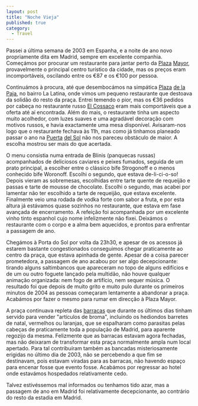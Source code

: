 ```yaml
---
layout: post
title: "Noche Vieja"
published: true
category:
  - Travel
---
```


Passei a última semana de 2003 em Espanha, e a noite de ano novo
propriamente dita em Madrid, sempre em excelente companhia. Começámos
por procurar um restaurante para jantar perto da [Plaza][] [Mayor],
provavelmente o principal centro turístico da cidade, mas os preços eram
incomportáveis, oscilando entre os €87 e os €100 por pessoa.

Continuámos à procura, até que desembocámos na simpática [Plaza][1] [de
la Paja], no bairro La Latina, onde vimos um pequeno restaurante que
destoava da solidão do resto da praça. Entrei temendo o pior, mas os €36
pedidos por cabeça no restaurante russo [El Cossaco] eram mais
comportáveis que a oferta até aí encontrada. Além do mais, o restaurante
tinha um aspecto muito acolhedor, com luzes suaves e uma agradável
decoração com motivos russos, e havia exactamente uma mesa disponível.
Avisaram-nos logo que o restaurante fechava às 11h, mas como já tinhamos
planeado passar o ano na [Puerta][] [del Sol] não nos pareceu obstáculo
de maior. A escolha mostrou ser mais do que acertada.

O menu consistia numa entrada de Blinis (panquecas russas) acompanhados
de deliciosos caviares e peixes fumados, seguida de um prato principal,
a escolher entre o clássico bife Strogonoff e o menos conhecido bife
Woronoff. Escolhi o segundo, que estava de-li-ci-o-so! Depois vieram as
sobremesas, escolhidas entre tarte quente de requeijão e passas e tarte
de mousse de chocolate. Escolhi o segundo, mas acabei por lamentar não
ter escolhido a tarte de requeijão, que estava excelente. Finalmente
veio uma rodada de vodka forte com sabor a fruta, e por esta altura já
estávamos quase sozinhos no restaurante, que estava em fase avançada de
encerramento. A refeição foi acompanhada por um excelente vinho tinto
espanhol cujo nome infelizmente não fixei. Deixámos o restaurante com o
corpo e a alma bem aquecidos, e prontos para enfrentar a passagem de
ano.

Chegámos à Porta do Sol por volta da 23h30, e apesar de os acessos já
estarem bastante congestionados conseguimos chegar praticamente ao
centro da praça, que estava apinhada de gente. Apesar de a coisa parecer
prometedora, a passagem de ano acabou por ser algo decepcionante:
tirando alguns saltimbancos que apareceram no topo de alguns edifícios e
de um ou outro foguete lançado pela multidão, não houve qualquer
animação organizada: nem fogo de artifício, nem sequer música. O
resultado foi que depois de muito grito e muito pulo durante os
primeiros minutos de 2004 as pessoas começaram lentamente a abandonar a
praça. Acabámos por fazer o mesmo para rumar em direcção à Plaza Mayor.

A praça continuava repleta das [barracas] que durante os últimos dias
tinham servido para vender "artículos de broma", incluindo os hediondos
barretes de natal, vermelhos ou laranjas, que se espalharam como
parasitas pelas cabeças de praticamente toda a população de Madrid, para
aparente regozijo da mesma. Felizmente que as barracas estavam agora
fechadas, mas não deixaram de transformar esta praça normalmente ampla
num local apertado. Para tal contribuíram também as bancadas
misteriosamente erigidas no último dia de 2003, não se percebendo a que
fim se destinavam, pois estavam viradas para as barracas, não havendo
espaço para encenar fosse que evento fosse. Acabámos por regressar ao
hotel onde estavámos hospedados relativamente cedo.

Talvez estivéssemos mal informados ou tenhamos tido azar, mas a passagem
de ano em Madrid foi relativamente decepcionante, ao contrário do resto
da estadia em Madrid.

  [Plaza]: http://www.ricksteves.com/news/0008/nuns.htm
  [Mayor]: http://www.madaboutmadrid.com/guide/2003/10/plaza_mayor.html
  [1]: http://www.wguides.com/city/11/150_23523.cfm
  [de la Paja]: http://membres.lycos.fr/visitedemadrid/plazadelapaja.htm
  [El Cossaco]: http://www.gomadrid.com/rest/cosaco.html
  [Puerta]: http://www.madaboutmadrid.com/guide/2003/09/puerta_del_sol.html
  [del Sol]: http://www.softdoc.es/madrid_guide/maps/soldes.html
  [barracas]: http://www.madaboutmadrid.com/guide/2003/12/christmas_marke.html
